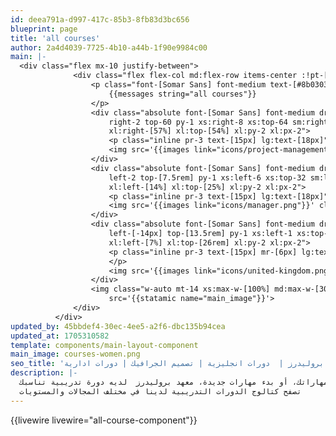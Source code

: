 ```yaml
---
id: deea791a-d997-417c-85b3-8fb83d3bc656
blueprint: page
title: 'all courses'
author: 2a4d4039-7725-4b10-a44b-1f90e9984c00
main: |-
  <div class="flex mx-10 justify-between">
              <div class="flex flex-col md:flex-row items-center :!pt-[200px] w-full justify-around">
                  <p class="font-[Somar Sans] font-medium text-[#8b0303] mt-5 text-[20px] md:text-[28px] xl:text-[40px]">
                      {{messages string="all courses"}}
                  </p>
                  <div class="absolute font-[Somar Sans] font-medium drop-shadow-[0_0px_10px_rgba(0,0,0,0.15)] shadow-inner rounded-bl-none bg-white rounded-md z-50 w-36 xl:w-44
                      right-2 top-60 py-1 xs:right-8 xs:top-64 sm:right-16 sm:top-[274px] md:right-[51.5%] md:top-[190px] md:py-0 lg:right-[55%] lg:top-[230px] lg:py-1
                      xl:right-[57%] xl:top-[54%] xl:py-2 xl:px-2">
                      <p class="inline pr-3 text-[15px] lg:text-[18px]">{{messages string="Technical courses"}}</p>
                      <img src='{{images link="icons/project-management.png"}}' class="inline w-[20%] mr-3">
                  </div>
                  <div class="absolute font-[Somar Sans] font-medium drop-shadow-[0_0px_10px_rgba(0,0,0,0.15)] shadow-inner rounded-bl-none bg-white rounded-md z-50 w-36 xl:w-44
                      left-2 top-[7.5rem] py-1 xs:left-6 xs:top-32 sm:left-5 sm:top-36 md:left-[6%] md:top-36 md:py-0 lg:left-[13%] lg:top-28 lg:py-1
                      xl:left-[14%] xl:top-[25%] xl:py-2 xl:px-2">
                      <p class="inline pr-3 text-[15px] lg:text-[18px]">{{messages string="Administrative courses"}}</p>
                      <img src='{{images link="icons/manager.png"}}' class="inline w-[20%] mr-3">
                  </div>
                  <div class="absolute font-[Somar Sans] font-medium drop-shadow-[0_0px_10px_rgba(0,0,0,0.15)] shadow-inner rounded-bl-none bg-white rounded-md z-30 w-40 xl:w-44
                      left-[-14px] top-[13.5rem] py-1 xs:left-1 xs:top-60 sm:left-7 sm:top-64 md:left-0 md:top-[82%] md:py-0 lg:left-[5%] lg:top-80 lg:py-1
                      xl:left-[7%] xl:top-[26rem] xl:py-2 xl:px-2">
                      <p class="inline pr-3 text-[15px] mr-[6px] lg:text-[18px]">{{messages string="English language pu"}}
                      </p>
                      <img src='{{images link="icons/united-kingdom.png"}}' class="inline w-[15%] mr-1">
                  </div>
                  <img class="w-auto mt-14 xs:max-w-[100%] md:max-w-[30%] z-40"
                      src='{{statamic name="main_image"}}'>
              </div>
          </div>
updated_by: 45bbdef4-30ec-4ee5-a2f6-dbc135b94cea
updated_at: 1705310582
template: components/main-layout-component
main_image: courses-women.png
seo_title: 'دورات معاهد بروليدرز |  دورات انجليزية | تصميم الجرافيك | دورات ادارية'
description: |-
  سواء كنت ترغب في تطوير حياتك المهنية، أو تحديث مهاراتك، أو بدء مهارات جديدة، معهد بروليدرز  لديه دورة تدريبية تناسبك . 
  تصفح كتالوج الدورات التدريبية لدينا في مختلف المجالات والمستويات
---
```

{{livewire livewire="all-course-component"}}